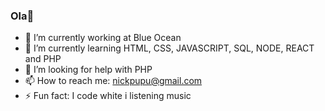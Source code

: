 ### Ola👋




- 🔭 I’m currently working at Blue Ocean
- 🌱 I’m currently learning HTML, CSS, JAVASCRIPT, SQL, NODE, REACT and PHP
- 🤔 I’m looking for help with PHP
- 📫 How to reach me: nickpupu@gmail.com
- ⚡ Fun fact: I code white i listening music

